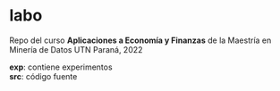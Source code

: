 # labo
Repo del curso **Aplicaciones a Economía y Finanzas** de la Maestría en Minería de Datos
UTN Paraná, 2022


**exp**: contiene experimentos<br/>
**src**: código fuente
